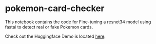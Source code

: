 # pokemon-card-checker
This notebook contains the code for Fine-tuning a resnet34 model using fastai to detect real or fake Pokemon cards.

Check out the Huggingface Demo is located [here](https://huggingface.co/spaces/mindwrapped/pokemon-card-checker).

